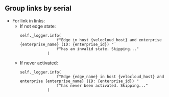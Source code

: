 ## Group links by serial
* For link in links:
  * If not edge state:
    ```
    self._logger.info(
                    f"Edge in host {velocloud_host} and enterprise {enterprise_name} (ID: {enterprise_id}) "
                    f"has an invalid state. Skipping..."
                )
    ```
  * If never activated:
    ```
    self._logger.info(
                    f"Edge {edge_name} in host {velocloud_host} and enterprise {enterprise_name} (ID: {enterprise_id}) "
                    f"has never been activated. Skipping..."
                )
    ```